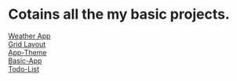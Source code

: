 <style>

  a, h1 {
  color:#222;
  }
  a:hover{
  color:#2c2c2c;
  }
</style>
<div class="container">
  <h1>Cotains all the my basic projects.</h1>
  <a href="https://omkarvaigankar8.github.io/weather-app" target="_blank">Weather App</a><br>
  <a href="https://omkarvaigankar8.github.io/grid-layout/" target="_blank">Grid Layout</a><br>
  <a href="https://omkarvaigankar8.github.io/app-theme-master" target="_blank">App-Theme</a><br>
  <a href="https://omkarvaigankar8.github.io/basic-app-master/" target="_blank">Basic-App</a><br>
  <a href="https://omkarvaigankar8.github.io/index.html" target="_blank">Todo-List</a>
</div>

